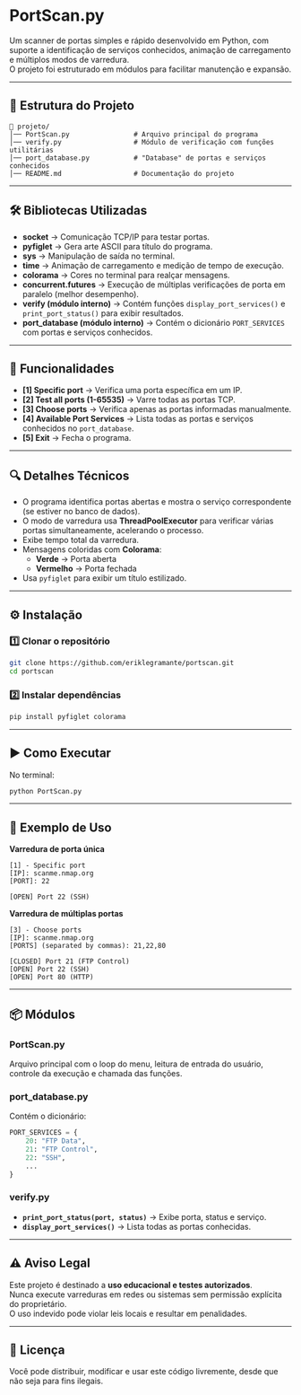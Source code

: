 # PortScan.py

Um scanner de portas simples e rápido desenvolvido em Python, com suporte a identificação de serviços conhecidos, animação de carregamento e múltiplos modos de varredura.  
O projeto foi estruturado em módulos para facilitar manutenção e expansão.

---

## 📂 Estrutura do Projeto

```
📁 projeto/
│── PortScan.py                # Arquivo principal do programa
│── verify.py                  # Módulo de verificação com funções utilitárias
│── port_database.py           # "Database" de portas e serviços conhecidos
│── README.md                  # Documentação do projeto
```

---

## 🛠 Bibliotecas Utilizadas

- **socket** → Comunicação TCP/IP para testar portas.
- **pyfiglet** → Gera arte ASCII para título do programa.
- **sys** → Manipulação de saída no terminal.
- **time** → Animação de carregamento e medição de tempo de execução.
- **colorama** → Cores no terminal para realçar mensagens.
- **concurrent.futures** → Execução de múltiplas verificações de porta em paralelo (melhor desempenho).
- **verify (módulo interno)** → Contém funções `display_port_services()` e `print_port_status()` para exibir resultados.
- **port_database (módulo interno)** → Contém o dicionário `PORT_SERVICES` com portas e serviços conhecidos.

---

## 📜 Funcionalidades

- **[1] Specific port** → Verifica uma porta específica em um IP.
- **[2] Test all ports (1-65535)** → Varre todas as portas TCP.
- **[3] Choose ports** → Verifica apenas as portas informadas manualmente.
- **[4] Available Port Services** → Lista todas as portas e serviços conhecidos no `port_database`.
- **[5] Exit** → Fecha o programa.

---

## 🔍 Detalhes Técnicos

- O programa identifica portas abertas e mostra o serviço correspondente (se estiver no banco de dados).
- O modo de varredura usa **ThreadPoolExecutor** para verificar várias portas simultaneamente, acelerando o processo.
- Exibe tempo total da varredura.
- Mensagens coloridas com **Colorama**:
  - **Verde** → Porta aberta
  - **Vermelho** → Porta fechada
- Usa `pyfiglet` para exibir um título estilizado.

---

## ⚙️ Instalação

### 1️⃣ Clonar o repositório
```bash
git clone https://github.com/eriklegramante/portscan.git
cd portscan
```

### 2️⃣ Instalar dependências
```bash
pip install pyfiglet colorama
```

---

## ▶️ Como Executar

No terminal:
```bash
python PortScan.py
```

---

## 📌 Exemplo de Uso

**Varredura de porta única**
```
[1] - Specific port
[IP]: scanme.nmap.org
[PORT]: 22

[OPEN] Port 22 (SSH)
```

**Varredura de múltiplas portas**
```
[3] - Choose ports
[IP]: scanme.nmap.org
[PORTS] (separated by commas): 21,22,80

[CLOSED] Port 21 (FTP Control)
[OPEN] Port 22 (SSH)
[OPEN] Port 80 (HTTP)
```

---

## 📦 Módulos

### **PortScan.py**  
Arquivo principal com o loop do menu, leitura de entrada do usuário, controle da execução e chamada das funções.

### **port_database.py**  
Contém o dicionário:
```python
PORT_SERVICES = {
    20: "FTP Data",
    21: "FTP Control",
    22: "SSH",
    ...
}
```

### **verify.py**  
- **`print_port_status(port, status)`** → Exibe porta, status e serviço.
- **`display_port_services()`** → Lista todas as portas conhecidas.

---

## ⚠️ Aviso Legal

Este projeto é destinado a **uso educacional e testes autorizados**.  
Nunca execute varreduras em redes ou sistemas sem permissão explícita do proprietário.  
O uso indevido pode violar leis locais e resultar em penalidades.

---

## 📄 Licença
Você pode distribuir, modificar e usar este código livremente, desde que não seja para fins ilegais.

